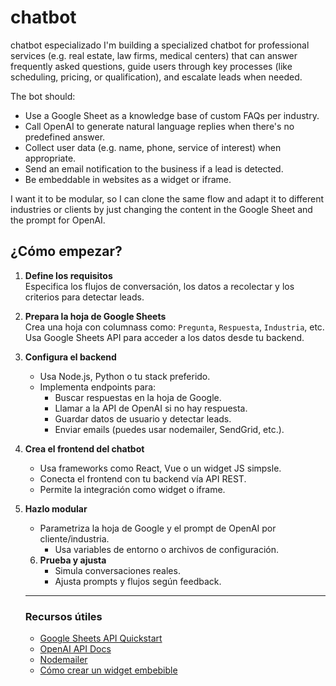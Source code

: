 # chatbot
chatbot especializado
I'm building a specialized chatbot for professional services (e.g. real estate, law firms, medical centers) that can answer frequently asked questions, guide users through key processes (like scheduling, pricing, or qualification), and escalate leads when needed. 

The bot should:
- Use a Google Sheet as a knowledge base of custom FAQs per industry.
- Call OpenAI to generate natural language replies when there's no predefined answer.
- Collect user data (e.g. name, phone, service of interest) when appropriate.
- Send an email notification to the business if a lead is detected.
- Be embeddable in websites as a widget or iframe.

I want it to be modular, so I can clone the same flow and adapt it to different industries or clients by just changing the content in the Google Sheet and the prompt for OpenAI.
## ¿Cómo empezar?

1. **Define los requisitos**  
    Especifica los flujos de conversación, los datos a recolectar y los criterios para detectar leads.

2. **Prepara la hoja de Google Sheets**  
    Crea una hoja con columnass como: `Pregunta`, `Respuesta`, `Industria`, etc. Usa Google Sheets API para acceder a los datos desde tu backend.

3. **Configura el backend**  
    - Usa Node.js, Python o tu stack preferido.
    - Implementa endpoints para:
      - Buscar respuestas en la hoja de Google.
      - Llamar a la API de OpenAI si no hay respuesta.
      - Guardar datos de usuario y detectar leads.
      - Enviar emails (puedes usar nodemailer, SendGrid, etc.).

4. **Crea el frontend del chatbot**  
    - Usa frameworks como React, Vue o un widget JS simpsle.
    - Conecta el frontend con tu backend vía API REST.
    - Permite la integración como widget o iframe.

5. **Hazlo modular**  
    - Parametriza la hoja de Google y el prompt de OpenAI por cliente/industria.
        - Usa variables de entorno o archivos de configuración.

    6. **Prueba y ajusta**  
        - Simula conversaciones reales.
        - Ajusta prompts y flujos según feedback.

    ---

    ### Recursos útiles

    - [Google Sheets API Quickstart](https://developers.google.com/sheets/api/quickstart)
    - [OpenAI API Docs](https://platform.openai.com/docs/api-reference)
    - [Nodemailer](https://nodemailer.com/about/)
    - [Cómo crear un widget embebible](https://developer.mozilla.org/en-US/docs/Web/HTML/Element/iframe)
